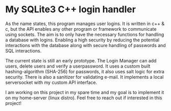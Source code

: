 # My SQLite3 C++ login handler
As the name states, this program manages user logins. It is written in c++ & c, but the API enables any other program or framework to communicate using sockets. The aim is to only have the necessary functions for handling a database with logins. Enabling a high security by reducing the potential interactions with the database along with secure handling of passwords and SQL interactions.

The current state is still an early prototype. The Login Manager can add users, delete users and verify a userpassword. It uses a custom built hashing-algorithm (SHA-256) for passwords, it also uses salt logic for extra security. There is also a sanitizer for validating e-mail. It implements a local serversocket with my custom API interface.

I am working on this project in my spare time and my goal is to implement it on my home-server (linux distro). Feel free to reach out if interested in this project!
